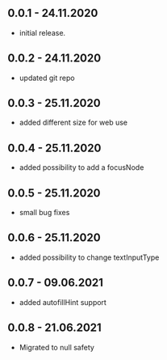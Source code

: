 ## 0.0.1 - 24.11.2020

* initial release.

## 0.0.2 - 24.11.2020

* updated git repo

## 0.0.3 - 25.11.2020

* added different size for web use

## 0.0.4 - 25.11.2020

* added possibility to add a focusNode

## 0.0.5 - 25.11.2020

* small bug fixes

## 0.0.6 - 25.11.2020

* added possibility to change textInputType

## 0.0.7 - 09.06.2021

* added autofillHint support

## 0.0.8 - 21.06.2021

* Migrated to null safety